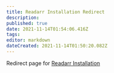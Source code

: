 ```yaml
---
title: Readarr Installation Redirect
description: 
published: true
date: 2021-11-14T01:54:06.416Z
tags: 
editor: markdown
dateCreated: 2021-11-14T01:50:20.082Z
---
```


Redirect page for [Readarr Installation](/readarr/installation/)
